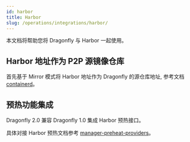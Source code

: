 ```yaml
---
id: harbor
title: Harbor
slug: /operations/integrations/harbor/
---
```


本文档将帮助您将 Dragonfly 与 Harbor 一起使用。

## Harbor 地址作为 P2P 源镜像仓库

首先基于 Mirror 模式将 Harbor 地址作为 Dragonfly 的源仓库地址, 参考文档 [containerd](../integrations/container-runtime/containerd.md)。

## 预热功能集成

Dragonfly 2.0 兼容 Dragonfly 1.0 集成 Harbor 预热接口。

具体对接 Harbor 预热文档参考 [manager-preheat-providers](https://goharbor.io/docs/2.3.0/administration/p2p-preheat/manage-preheat-providers/)。
